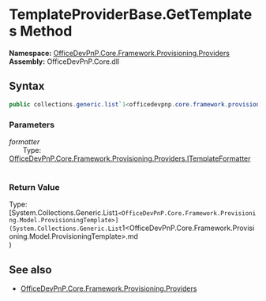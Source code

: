 # TemplateProviderBase.GetTemplates Method  
**Namespace:** [OfficeDevPnP.Core.Framework.Provisioning.Providers](OfficeDevPnP.Core.Framework.Provisioning.Providers.md)  
**Assembly:** OfficeDevPnP.Core.dll  
## Syntax
```C#
public collections.generic.list`1<officedevpnp.core.framework.provisioning.model.provisioningtemplate> GetTemplates(ITemplateFormatter formatter)
```
### Parameters
*formatter*  
&emsp;&emsp;Type: [OfficeDevPnP.Core.Framework.Provisioning.Providers.ITemplateFormatter](OfficeDevPnP.Core.Framework.Provisioning.Providers.ITemplateFormatter.md) 
&emsp;&emsp;  
  
### Return Value
Type: [System.Collections.Generic.List`1<OfficeDevPnP.Core.Framework.Provisioning.Model.ProvisioningTemplate>](System.Collections.Generic.List`1<OfficeDevPnP.Core.Framework.Provisioning.Model.ProvisioningTemplate>.md  
)
## See also
- [OfficeDevPnP.Core.Framework.Provisioning.Providers](OfficeDevPnP.Core.Framework.Provisioning.Providers.md)
